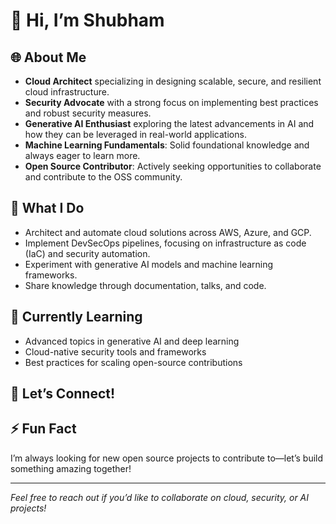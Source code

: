 # 👋 Hi, I’m Shubham

## 🌐 About Me
- **Cloud Architect** specializing in designing scalable, secure, and resilient cloud infrastructure.
- **Security Advocate** with a strong focus on implementing best practices and robust security measures.
- **Generative AI Enthusiast** exploring the latest advancements in AI and how they can be leveraged in real-world applications.
- **Machine Learning Fundamentals**: Solid foundational knowledge and always eager to learn more.
- **Open Source Contributor**: Actively seeking opportunities to collaborate and contribute to the OSS community.

## 🚀 What I Do
- Architect and automate cloud solutions across AWS, Azure, and GCP.
- Implement DevSecOps pipelines, focusing on infrastructure as code (IaC) and security automation.
- Experiment with generative AI models and machine learning frameworks.
- Share knowledge through documentation, talks, and code.

## 🌱 Currently Learning
- Advanced topics in generative AI and deep learning
- Cloud-native security tools and frameworks
- Best practices for scaling open-source contributions

## 🤝 Let’s Connect!


## ⚡ Fun Fact
I’m always looking for new open source projects to contribute to—let’s build something amazing together!

---

*Feel free to reach out if you’d like to collaborate on cloud, security, or AI projects!*

<!---
shubhammicro2/shubhammicro2 is a ✨ special ✨ repository because its `README.md` (this file) appears on your GitHub profile.
You can click the Preview link to take a look at your changes.
--->
